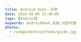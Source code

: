 ```yaml
---
title: Android hook--示例
date: 2018-08-06 15:46:06
tags: [Android]
keywords: AndroidHook,反射,动态代理
photos:
  - /image/Android/hook/guide.jpg
---
```

